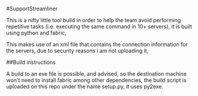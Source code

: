 #SupportStreamliner


This is a nifty little tool build in order to help the team avoid performing repetitive tasks (i.e. executing the same command in 10+ servers), it is built using python and fabric,

This makes use of an xml file that contains the connection information for the servers, due to security reasons i am not uploading it,

##Build instructions

A build to an exe file is possible, and advised, so the destination machine won't need to install fabric among other dependencies, the build script is uploaded on this repo under the name setup.py, it uses py2exe.
